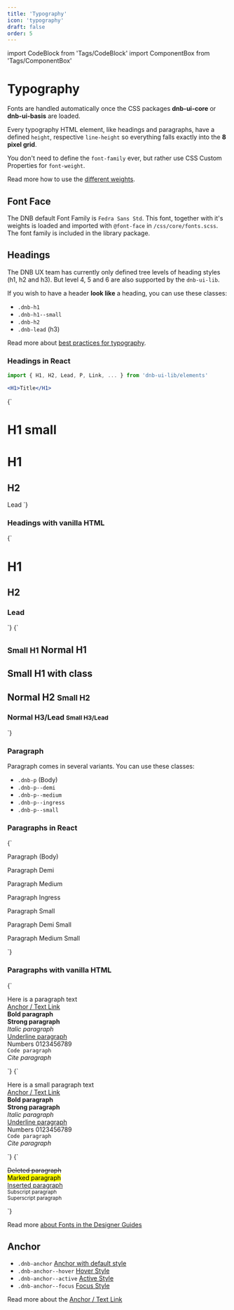 ```yaml
---
title: 'Typography'
icon: 'typography'
draft: false
order: 5
---
```


import CodeBlock from 'Tags/CodeBlock'
import ComponentBox from 'Tags/ComponentBox'

# Typography

Fonts are handled automatically once the CSS packages **dnb-ui-core** or **dnb-ui-basis** are loaded.

Every typography HTML element, like headings and paragraphs, have a defined `height`, respective `line-height` so everything falls exactly into the **8 pixel grid**.

You don't need to define the `font-family` ever, but rather use CSS Custom Properties for `font-weight`.

Read more how to use the [different weights](/uilib/typography/font-weights/).

## Font Face

The DNB default Font Family is `Fedra Sans Std`. This font, together with it's weights is loaded and imported with `@font-face` in `/css/core/fonts.scss`. The font family is included in the library package.

## Headings

The DNB UX team has currently only defined tree levels of heading styles (h1, h2 and h3). But level 4, 5 and 6 are also supported by the `dnb-ui-lib`.

If you wish to have a header **look like** a heading, you can use these classes:

- `.dnb-h1`
- `.dnb-h1--small`
- `.dnb-h2`
- `.dnb-lead` (h3)

Read more about [best practices for typography](/uilib/usage/best-practices/for-typography).

### Headings in React

```jsx
import { H1, H2, Lead, P, Link, ... } from 'dnb-ui-lib/elements'

<H1>Title</H1>
```

<ComponentBox hideOnTest caption="Default Heading typography using React JSX">
{`
<H1 style_type="small">H1 small</H1>
<H1>H1</H1>
<H2>H2</H2>
<Lead>Lead</Lead>
`}
</ComponentBox>

### Headings with vanilla HTML

<CodeBlock reactLive hideCode caption="Default Heading typography">
{`
<h1 class="dnb-h1">H1</h1>
<h2 class="dnb-h2">H2</h2>
<h3 class="dnb-lead">Lead</h3>
`}
</CodeBlock>

<CodeBlock reactLive hideCode data-dnb-test="heading-additional" caption="Additional Heading typography">
{`
<article>
  <h1 class="dnb-h1">
    <small>Small H1</small> Normal H1
  </h1>
  <h1 class="dnb-h1 dnb-h1--small">Small H1 with class</h1>
  <h2 class="dnb-h2">
    Normal H2 <small>Small H2</small>
  </h2>
  <h3 class="dnb-lead">
    Normal H3/Lead <small>Small H3/Lead</small>
  </h3>
</article>
`}
</CodeBlock>

### Paragraph

Paragraph comes in several variants. You can use these classes:

- `.dnb-p` (Body)
- `.dnb-p--demi`
- `.dnb-p--medium`
- `.dnb-p--ingress`
- `.dnb-p--small`

### Paragraphs in React

  <ComponentBox hideOnTest caption="Default paragraph typography using React JSX">
  {`
  <P>Paragraph (Body)</P>
  <P style_type="demi">Paragraph Demi</P>
  <P style_type="medium">Paragraph Medium</P>
  <P style_type="ingress">Paragraph Ingress</P>
  <P style_type="small">Paragraph Small</P>
  <P style_type="small demi">Paragraph Demi Small</P>
  <P style_type="small medium">Paragraph Medium Small</P>
  `}
  </ComponentBox>

### Paragraphs with vanilla HTML

<CodeBlock reactLive hideCode data-dnb-test="paragraph-default" caption="Default Paragraph styles">
{`
<p class="dnb-p">
  Here is a paragraph text<br />
  <a href="/" class="dnb-anchor">Anchor / Text Link</a><br />
  <b>Bold paragraph</b><br />
  <strong>Strong paragraph</strong><br />
  <i>Italic paragraph</i><br />
  <u>Underline paragraph</u><br />
  Numbers 0123456789<br />
  <code class="dnb-code">Code paragraph</code><br />
  <cite>Cite paragraph</cite><br />
</p>
`}
</CodeBlock>

<CodeBlock reactLive hideCode data-dnb-test="paragraph-small" caption="Paragraph with small font-size">
{`
<p class="dnb-p dnb-p--small">
  Here is a small paragraph text<br />
  <a href="/" class="dnb-anchor">Anchor / Text Link</a><br />
  <b>Bold paragraph</b><br />
  <strong>Strong paragraph</strong><br />
  <i>Italic paragraph</i><br />
  <u>Underline paragraph</u><br />
  Numbers 0123456789<br />
  <code class="dnb-code">Code paragraph</code><br />
  <cite>Cite paragraph</cite><br />
</p>
`}
</CodeBlock>

<CodeBlock reactLive hideCode data-dnb-test="paragraph-additional" caption="Additional Paragraph formatting (not defined yet)">
{`
<p class="dnb-p">
  <del>Deleted paragraph</del><br />
  <mark>Marked paragraph</mark><br />
  <ins>Inserted paragraph</ins><br />
  <sub>Subscript paragraph</sub><br />
  <sup>Superscript paragraph</sup><br />
</p>
`}
</CodeBlock>

Read more [about Fonts in the Designer Guides](/quickguide-designer/fonts/)

## Anchor

- `.dnb-anchor` <a href="/" class="dnb-anchor">Anchor with default style</a>
- `.dnb-anchor--hover` <a href="/" class="dnb-anchor dnb-anchor--hover">Hover Style</a>
- `.dnb-anchor--active` <a href="/" class="dnb-anchor dnb-anchor--active">Active Style</a>
- `.dnb-anchor--focus` <a href="/" class="dnb-anchor dnb-anchor--focus">Focus Style</a>

Read more about the [Anchor / Text Link](/uilib/elements/anchor)

